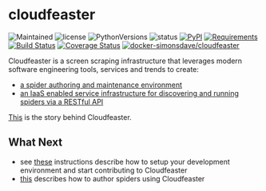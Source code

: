 # cloudfeaster
![Maintained](https://img.shields.io/maintenance/yes/2017.svg?style=flat)
![license](https://img.shields.io/pypi/l/cloudfeaster.svg?style=flat)
![PythonVersions](https://img.shields.io/pypi/pyversions/cloudfeaster.svg?style=flat)
![status](https://img.shields.io/pypi/status/cloudfeaster.svg?style=flat)
[![PyPI](https://img.shields.io/pypi/v/cloudfeaster.svg?style=flat)](https://pypi.python.org/pypi/cloudfeaster)
[![Requirements](https://requires.io/github/simonsdave/cloudfeaster/requirements.svg?branch=release-0.9.6)](https://requires.io/github/simonsdave/cloudfeaster/requirements/?branch=release-0.9.6)
[![Build Status](https://travis-ci.org/simonsdave/cloudfeaster.svg?branch=release-0.9.6)](https://travis-ci.org/simonsdave/cloudfeaster)
[![Coverage Status](https://coveralls.io/repos/simonsdave/cloudfeaster/badge.svg?style=flat)](https://coveralls.io/r/simonsdave/cloudfeaster)
[![docker-simonsdave/cloudfeaster](https://img.shields.io/badge/docker-simonsdave%2Fcloudfeaster-blue.svg?style=flat)](https://hub.docker.com/r/simonsdave/cloudfeaster/)

Cloudfeaster is a screen scraping infrastructure that leverages
modern software engineering tools, services and trends to create:

* [a spider authoring and maintenance environment](https://github.com/simonsdave/cloudfeaster)
* [an IaaS enabled service infrastructure for discovering
and running spiders via a RESTful API](https://github.com/simonsdave/ecs)

[This](https://github.com/simonsdave/dev-env/tree/release-0.9.6/docs/story.md) is the story behind Cloudfeaster.

## What Next

* see [these](https://github.com/simonsdave/dev-env/tree/release-0.9.6/docs/contributing.md) instructions
describe how to setup your development environment and
start contributing to Cloudfeaster
* [this](https://github.com/simonsdave/dev-env/tree/release-0.9.6/docs/spider_authors.md) describes
how to author spiders using Cloudfeaster

